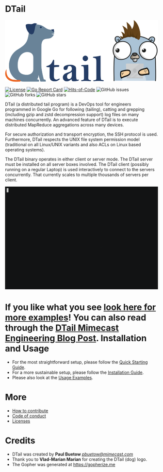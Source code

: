 DTail
=====

![DTail](doc/title.png "DTail")

[![License](https://img.shields.io/github/license/mimecast/dtail)](https://www.apache.org/licenses/LICENSE-2.0.html) [![Go Report Card](https://goreportcard.com/badge/github.com/mimecast/dtail)](https://goreportcard.com/report/github.com/mimecast/dtail) [![Hits-of-Code](https://hitsofcode.com/github/mimecast/dtail)](https://www.vbrandl.net/post/2019-05-03_hits-of-code/) ![GitHub issues](https://img.shields.io/github/issues/mimecast/dtail) ![GitHub forks](https://img.shields.io/github/forks/mimecast/dtail) ![GitHub stars](https://img.shields.io/github/stars/mimecast/dtail)

DTail (a distributed tail program) is a DevOps tool for engineers programmed in Google Go for following (tailing), catting and grepping (including gzip and zstd decompression support) log files on many machines concurrently. An advanced feature of DTail is to execute distributed MapReduce aggregations across many devices.

For secure authorization and transport encryption, the SSH protocol is used. Furthermore, DTail respects the UNIX file system permission model (traditional on all Linux/UNIX variants and also ACLs on Linux based operating systems).

The DTail binary operates in either client or server mode. The DTail server must be installed on all server boxes involved. The DTail client (possibly running on a regular Laptop) is used interactively to connect to the servers concurrently. That currently scales to multiple thousands of servers per client.

![DTail](doc/dtail.gif "Example")

If you like what you see [look here for more examples](doc/examples.md)! You can also read through the [DTail Mimecast Engineering Blog Post](https://medium.com/mimecast-engineering/dtail-the-distributed-log-tail-program-79b8087904bb).
Installation and Usage
======================

* For the most straightforward setup, please follow the [Quick Starting Guide](doc/quickstart.md).
* For a more sustainable setup, please follow the [Installation Guide](doc/installation.md).
* Please also look at the [Usage Examples](doc/examples.md).

More
====

* [How to contribute](CONTRIBUTING.md)
* [Code of conduct](CODE_OF_CONDUCT.md)
* [Licenses](doc/licenses.md)

Credits
=======

* DTail was created by **Paul Buetow** *<pbuetow@mimecast.com>*
* Thank you to **Vlad-Marian Marian** for creating the DTail (dog) logo.
* The Gopher was generated at https://gopherize.me
